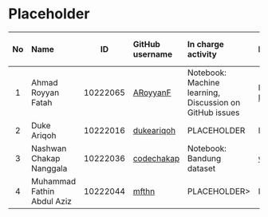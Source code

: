 # Placeholder

No | Name | ID | GitHub username | In charge activity | Info with link | Shared max point 
:-: | :- | :-: | :- | :- | :- | :-:
1 | Ahmad Royyan Fatah | 10222065 | [ARoyyanF](https://github.com/ARoyyanF) | Notebook: Machine learning, Discussion on GitHub issues | PLACEHOLDERnotebook, [Issues](https://github.com/ARoyyanF/RBL-PGDA/issues) | 25
2 | Duke Ariqoh | 10222016 | [dukeariqoh](https://github.com/dukeariqoh) | PLACEHOLDER |  PLACEHOLDER | 25
3 | Nashwan Chakap Nanggala | 10222036 | [codechakap](https://github.com/codechakap) | Notebook: Bandung dataset | [wdpja](https://osf.io/wdpja) | 25 
4 | Muhammad Fathin Abdul Aziz  | 10222044 | [mfthn](https://github.com/mfthn) | PLACEHOLDER> |  PLACEHOLDER | 25
